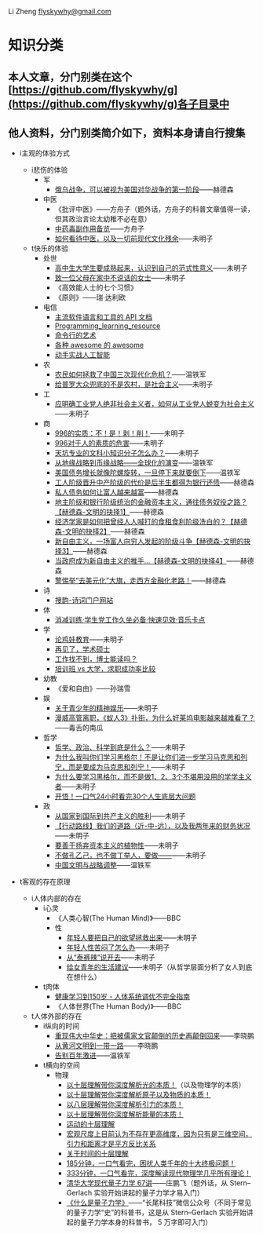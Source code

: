 Li Zheng <flyskywhy@gmail.com>

# 知识分类

## 本人文章，分门别类在这个[https://github.com/flyskywhy/g](https://github.com/flyskywhy/g)各子目录中

## 他人资料，分门别类简介如下，资料本身请自行搜集

- i主观的体验方式
	- i悲伤的体验
		- 军
			- [俄乌战争，可以被视为美国对华战争的第一阶段](https://www.bilibili.com/video/BV19G411L7Zm/)——赫德森
		- 中医
			- 《批评中医》——方舟子（题外话，方舟子的科普文章值得一读，但其政治言论太幼稚不必在意）
			- [中药毒副作用备览](https://www.douban.com/group/topic/4182073/)——方舟子
			- [如何看待中医，以及一切前现代文化残余](https://www.bilibili.com/video/BV1Ed4y1N7mh/)——未明子
	 - t快乐的体验
		- 处世
			- [高中生大学生要成熟起来，认识到自己的范式性意义](https://www.bilibili.com/video/BV13e4y1e7ss/)——未明子
			- [致一位父母在家中不说话的女士](https://www.bilibili.com/video/BV1ud4y1g7HN/)——未明子
			- 《高效能人士的七个习惯》
			- 《原则》——瑞·达利欧
		- 电信
			- [主流软件语言和工具的 API 文档](https://devdocs.io)
			- [Programming_learning_resource](https://github.com/shihyu/Programming_learning_resource)
			- [命令行的艺术](https://github.com/jlevy/the-art-of-command-line/blob/master/README-zh.md)
			- [各种 awesome 的 awesome](https://github.com/sindresorhus/awesome)
			- [动手实战人工智能](https://aibydoing.com/intro)
		- 农
			- [农民如何拯救了中国三次现代化危机？](https://www.bilibili.com/video/BV1fr4y1L7E9/)——温铁军
			- [给普罗大众兜底的不是农村，是社会主义](https://www.bilibili.com/video/BV1FW4y1771p/)——未明子
		- 工
			- [应明确工业党人绝非社会主义者，如何从工业党人蜕变为社会主义](https://www.bilibili.com/video/BV1u24y1f7Rw/)——未明子
		- 商
			- [996的实质：不！是！剥！削！](https://space.bilibili.com/23191782/)——未明子
			- [996对于人的素质的危害](https://www.bilibili.com/video/BV1Pq4y1x7fi/)——未明子
			- [天坑专业的文科小知识分子怎么办？](https://www.bilibili.com/video/BV1zX4y1r73q/)——未明子
			- [从地缘战略到币缘战略——全球化的演变](https://www.bilibili.com/video/BV1pL411F7XS/)——温铁军
			- [美国债务增长就像陀螺旋转，一旦停下来就要倒下](https://www.bilibili.com/video/BV1he4y1e7FS/)——温铁军
			- [工人阶级晋升中产阶级的代价是后半生都得为银行还债](https://www.bilibili.com/video/BV1Re411P7iS/)——赫德森
			- [私人债务如何让富人越来越富](https://www.bilibili.com/video/BV1De411w7TP/)——赫德森
			- [地主阶级和银行阶级统治的金融资本主义，通往债务奴役之路？【赫德森-文明的抉择1】](https://www.bilibili.com/video/BV12P411z7V4/)——赫德森
			- [经济学家是如何把曾经人人喊打的食租食利阶级洗白的？【赫德森-文明的抉择2】](https://www.bilibili.com/video/BV1Fj411r7jC/)——赫德森
			- [新自由主义，一场富人向穷人发起的阶级斗争【赫德森-文明的抉择3】](https://www.bilibili.com/video/BV1Xm4y1H7W4/)——赫德森
			- [当政府成为新自由主义的推手…【赫德森-文明的抉择4】](https://www.bilibili.com/video/BV1N841197M8/)——赫德森
			- [警惕举“去美元化”大旗，走西方金融化老路！](https://www.bilibili.com/video/BV1Vz4y1J7mj/)——赫德森
		- 诗
			- [搜韵-诗词门户网站](https://sou-yun.cn/)
		- 体
			- [消减训练·学生党工作久坐必备·快速见效·音乐卡点](https://www.bilibili.com/video/BV1gy4y1J7Bg/)
		- 学
			- [论鸡娃教育](https://www.bilibili.com/video/BV1zT411n7it/)——未明子
			- [再见了，学术硕士](https://www.ruanyifeng.com/blog/2021/06/weekly-issue-161.html)
			- [工作找不到，博士能读吗？](https://www.ruanyifeng.com/blog/2021/06/weekly-issue-161.html)
			- [培训班 vs 大学，求职成功率比较](https://www.ruanyifeng.com/blog/2021/06/weekly-issue-164.html)
		- 幼教
			- 《爱和自由》——孙瑞雪
		- 娱
			- [关于青少年的精神娱乐](https://www.bilibili.com/video/BV1Fh4y1H7Nf/)——未明子
			- [漫威高管离职，《蚁人3》扑街，为什么好莱坞电影越来越难看了？](https://www.bilibili.com/video/BV1xM411N73a/)——毒舌的南瓜
		- 哲学
			- [哲学、政治、科学到底是什么？](https://www.bilibili.com/video/BV1Jt4y1w71y/)——未明子
			- [为什么我叫你们学习黑格尔！不是让你们进一步学习马克思和列宁，而是要成为马克思和列宁！](https://www.bilibili.com/video/BV1D14y1H7CQ/)——未明子
			- [为什么要学习黑格尔，而不是做1、2、3个不堪用没用的学学主义者](https://www.bilibili.com/video/BV1V84y117jc/)——未明子
			- [开悟！一口气24小时看完30个人生底层大问题](https://www.bilibili.com/video/BV1wS42197Ye/)
		- 政
			- [从国家到国际到共产主义的胜利](https://www.bilibili.com/video/BV1wG4y1b7Ki/)——未明子
			- [【行动路线】我们的道路（近-中-远），以及我两年来的财务状况](https://www.bilibili.com/video/BV1FW4y1x792/)——未明子
			- [要善于扬弃资本主义的植物性](https://www.bilibili.com/video/BV1hh411M7kk/)——未明子
			- [不做孔乙己，也不做丁举人，要做——](https://www.bilibili.com/video/BV15k4y1i74J/)——未明子
			- [中国文明与战略调整](https://www.bilibili.com/video/BV1VJ411r7ip/)——温铁军

- t客观的存在原理
	- i人体内部的存在
		- i心灵
			- 《人类心智(The Human Mind)》——BBC
			- 性
				- [年轻人要把自己的欲望拯救出来](https://www.bilibili.com/video/BV1WK411U7Mr/)——未明子
				- [年轻人性苦闷了怎么办](https://www.bilibili.com/video/BV1Aj411w7TS/)——未明子
				- [从“泰裤辣”说开去](https://www.bilibili.com/video/BV1s14y1Z7bk/)——未明子
				- [给女青年的生活建议](https://www.bilibili.com/video/BV1rP411h7VJ/)——未明子（从哲学层面分析了女人到底在想什么）
		- t肉体
			- [健康学习到150岁 - 人体系统调优不完全指南](https://github.com/zijie0/HumanSystemOptimization)
			- 《人体世界(The Human Body)》——BBC
	- t人体外部的存在
		- i纵向的时间
			- [重现伟大中华史：把被儒家文官颠倒的历史再颠倒回来](http://www.xinfajia.net/15955.html)——李晓鹏
			- [从黄河文明到一带一路](http://mp.weixin.qq.com/mp/homepage?__biz=MjM5MzY0ODgyNg==&hid=1&sn=61e04d7a48852fd9b70e452649d829e3&scene=18#wechat_redirect)——李晓鹏
			- [告别百年激进](https://www.bilibili.com/video/BV1p64y1Y7aa/)——温铁军
		- t横向的空间
			- 物理
				- [以十层理解带你深度解析光的本质！](https://www.bilibili.com/video/BV1LC4y1V74r/)（以及物理学的本质）
				- [以十层理解带你深度解析原子以及物质的本质！](https://www.bilibili.com/video/BV18g4y1Z7rP/)
				- [以八层理解带你深度解析引力的本质！](https://www.bilibili.com/video/BV1D2421T7yJ/)
				- [以十层理解带你深度解析能量的本质！](https://www.bilibili.com/video/BV1v1421o775/)
				- [运动的十层理解](https://www.bilibili.com/video/BV1zm42157wP/)
				- [宏观尺度上目前认为不存在更高维度，因为只有是三维空间，引力和距离才是平方反比关系](https://www.bilibili.com/video/BV1mi421f7Je/)
				- [关于时间的十层理解](https://www.bilibili.com/video/BV1TA4m1A7mx/)
				- [185分钟，一口气看完，困扰人类千年的十大终极问题！](https://www.bilibili.com/video/BV1tU411U7Kn/)
				- [333分钟，一口气看完，深度解读现代物理学几乎所有理论！](https://www.bilibili.com/video/BV1cz421i7k8/)
				- [清华大学现代量子力学 67讲](https://www.bilibili.com/video/BV1jw411F7Pk/)——庄鹏飞（题外话，从 Stern–Gerlach 实验开始讲起的量子力学才易入门）
				- [《什么是量子力学》](https://mp.weixin.qq.com/s/dzWixn8QyzO2bh6KZBg6Cw)——“长尾科技”微信公众号（不同于常见的量子力学“史”的科普书，这是从 Stern–Gerlach 实验开始讲起的量子力学本身的科普书， 5 万字即可入门）
